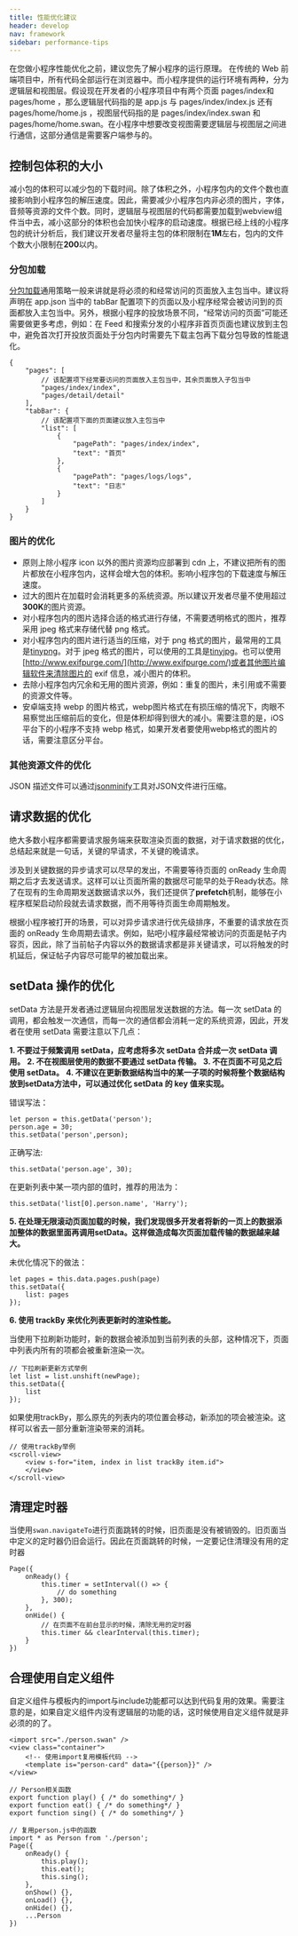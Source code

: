 ```yaml
---
title: 性能优化建议
header: develop
nav: framework
sidebar: performance-tips
---
```


在您做小程序性能优化之前，建议您先了解小程序的运行原理。
在传统的 Web 前端项目中，所有代码全部运行在浏览器中。而小程序提供的运行环境有两种，分为逻辑层和视图层。假设现在开发者的小程序项目中有两个页面 pages/index和pages/home ，那么逻辑层代码指的是 app.js 与 pages/index/index.js 还有pages/home/home.js ，视图层代码指的是 pages/index/index.swan 和 pages/home/home.swan。在小程序中想要改变视图需要逻辑层与视图层之间进行通信，这部分通信是需要客户端参与的。

## 控制包体积的大小

减小包的体积可以减少包的下载时间。除了体积之外，小程序包内的文件个数也直接影响到小程序包的解压速度。因此，需要减少小程序包内非必须的图片，字体，音频等资源的文件个数。同时，逻辑层与视图层的代码都需要加载到webview组件当中去，减小这部分的体积也会加快小程序的启动速度。根据已经上线的小程序包的统计分析后，我们建议开发者尽量将主包的体积限制在**1M**左右，包内的文件个数大小限制在**200**以内。

### 分包加载

[分包加载](https://smartprogram.baidu.com/docs/develop/framework/subpackages/)通用策略一般来讲就是将必须的和经常访问的页面放入主包当中。建议将声明在 app.json 当中的 tabBar 配置项下的页面以及小程序经常会被访问到的页面都放入主包当中。另外，根据小程序的投放场景不同，“经常访问的页面”可能还需要做更多考虑，例如：在 Feed 和搜索分发的小程序非首页页面也建议放到主包中，避免首次打开投放页面处于分包内时需要先下载主包再下载分包导致的性能退化。

```
{
	"pages": [
		// 该配置项下经常要访问的页面放入主包当中，其余页面放入子包当中
		"pages/index/index",
	    "pages/detail/detail"
	],
	"tabBar": {
		// 该配置项下面的页面建议放入主包当中
	    "list": [
		    {
		        "pagePath": "pages/index/index",
		        "text": "首页"
		    },
		    {
		        "pagePath": "pages/logs/logs",
		        "text": "日志"
		    }
	    ]
	}
}
```

### 图片的优化

- 原则上除小程序 icon 以外的图片资源均应部署到 cdn 上，不建议把所有的图片都放在小程序包内，这样会增大包的体积。影响小程序包的下载速度与解压速度。
- 过大的图片在加载时会消耗更多的系统资源。所以建议开发者尽量不使用超过**300K**的图片资源。
- 对小程序包内的图片选择合适的格式进行存储，不需要透明格式的图片，推荐采用 jpeg 格式来存储代替 png 格式。
- 对小程序包内的图片进行适当的压缩，对于 png 格式的图片，最常用的工具是[tinypng](https://tinypng.com/)。对于 jpeg 格式的图片，可以使用的工具是[tinyjpg](https://tinyjpg.com/)。也可以使用[http://www.exifpurge.com/](http://www.exifpurge.com/)或者其他图片编辑软件来清除图片的 exif 信息，减小图片的体积。
- 去除小程序包内冗余和无用的图片资源，例如：重复的图片，未引用或不需要的资源文件等。
- 安卓端支持 webp 的图片格式，webp图片格式在有损压缩的情况下，肉眼不易察觉出压缩前后的变化，但是体积却得到很大的减小。需要注意的是，iOS平台下的小程序不支持 webp 格式，如果开发者要使用webp格式的图片的话，需要注意区分平台。

### 其他资源文件的优化

JSON 描述文件可以通过[jsonminify](https://www.cleancss.com/json-minify/)工具对JSON文件进行压缩。

## 请求数据的优化

绝大多数小程序都需要请求服务端来获取渲染页面的数据，对于请求数据的优化，总结起来就是一句话，关键的早请求，不关键的晚请求。

涉及到关键数据的异步请求可以尽早的发出，不需要等待页面的 onReady 生命周期之后才去发送请求。这样可以让页面所需的数据尽可能早的处于Ready状态。除了在现有的生命周期发送数据请求以外，我们还提供了**prefetch**机制，能够在小程序框架启动阶段就去请求数据，而不用等待页面生命周期触发。

根据小程序被打开的场景，可以对异步请求进行优先级排序，不重要的请求放在页面的 onReady 生命周期去请求。例如，贴吧小程序最经常被访问的页面是帖子内容页，因此，除了当前帖子内容以外的数据请求都是非关键请求，可以将触发的时机延后，保证帖子内容尽可能早的被加载出来。

## setData 操作的优化

setData 方法是开发者通过逻辑层向视图层发送数据的方法。每一次 setData 的调用，都会触发一次通信，而每一次的通信都会消耗一定的系统资源，因此，开发者在使用 setData 需要注意以下几点：

**1. 不要过于频繁调用 setData，应考虑将多次 setData 合并成一次 setData 调用。**
**2. 不在视图层使用的数据不要通过 setData 传输。**
**3. 不在页面不可见之后使用 setData。**
**4. 不建议在更新数据结构当中的某一子项的时候将整个数据结构放到setData方法中，可以通过优化 setData 的 key 值来实现。**

错误写法：
```
let person = this.getData('person');
person.age = 30;
this.setData('person',person);
```

正确写法:

```
this.setData('person.age', 30);
```

在更新列表中某一项内部的值时，推荐的用法为：

```
this.setData('list[0].person.name', 'Harry');
```
**5. 在处理无限滚动页面加载的时候，我们发现很多开发者将新的一页上的数据添加整体的数据里面再调用setData。这样做造成每次页面加载传输的数据越来越大。**

未优化情况下的做法：
```
let pages = this.data.pages.push(page)
this.setData({
	list: pages
});
```

**6. 使用 trackBy 来优化列表更新时的渲染性能。**

当使用下拉刷新功能时，新的数据会被添加到当前列表的头部，这种情况下，页面中列表内所有的项都会被重新渲染一次。
```
// 下拉刷新更新方式举例
let list = list.unshift(newPage);
this.setData({
	list
});
```
如果使用trackBy，那么原先的列表内的项位置会移动，新添加的项会被渲染。这样可以省去一部分重新渲染带来的消耗。
```
// 使用trackBy举例
<scroll-view>
	<view s-for="item, index in list trackBy item.id">
	</view>
</scroll-view>
```

## 清理定时器
当使用`swan.navigateTo`进行页面跳转的时候，旧页面是没有被销毁的。旧页面当中定义的定时器仍旧会运行。因此在页面跳转的时候，一定要记住清理没有用的定时器
```
Page({
	onReady() {
		this.timer = setInterval(() => {
			// do something
		}, 300);
	},
	onHide() {
		// 在页面不在前台显示的时候，清除无用的定时器
		this.timer && clearInterval(this.timer);
	}
})
```

## 合理使用自定义组件
自定义组件与模板内的import与include功能都可以达到代码复用的效果。需要注意的是，如果自定义组件内没有逻辑层的功能的话，这时候使用自定义组件就是非必须的的了。
```
<import src="./person.swan" />
<view class="container">
	<!-- 使用import复用模板代码 -->
	<template is="person-card" data="{{person}}" />
</view>
```

```
// Person相关函数
export function play() { /* do something*/ }
export function eat() { /* do something*/ }
export function sing() { /* do something*/ }
```

```
// 复用person.js中的函数
import * as Person from './person';
Page({
	onReady() {
		this.play();
		this.eat();
		this.sing();
	},
	onShow() {},
	onLoad() {},
	onHide() {},
	...Person
})
```




<!-- 代码包的优化
-----

### 优化大小
对于开发者来说，为了实现更加丰富的功能，所以有时会忽略对代码包大小的优化，但对于用户设备来说，需要把智能小程序所使用的代码包下载到本地空间。
所以代码包的大小会影响着用户所需的下载流量以及空间占用。另外，代码包的下载速度也会直接影响着用户的首次打开智能小程序的体验。

智能小程序的打包过程会把用户工程下所有的文件都进行打包，生成最终的用户包，所以，应该在实际开发用户包的过程中，实现业务逻辑的同时尽量去除冗余，提高复用性，及时清理不再使用的库文件和资源，来减少代码包的大小。

### 使用分包
可以合理的使用智能小程序的分包策略。按功能聚合、业务代码的使用频度等指标来进行代码包的拆分，当用户访问到不同包内的页面时，客户端再分别加载对应的分包。这样既能够减少智能小程序首次加载时的使用流量，也能够提升智能小程序首次加载时的速度。

### 图片资源优化
当使用大图片或者是长列表图片时，可能会导致客户端的内存占用上升，当占用量达到一定指标时，会触发客户端销毁智能小程序的机制。另外，大图片也可能会造成客户端的卡顿，所以建议开发者尽量减少使用大图片的资源。
<br/>
合理的使用 setData
-----
setData 是用户开发中经常使用的接口，对于手机百度智能小程序而言，使用不当也是极易引起性能问题的接口。
为了使大家更好的理解 setData 的错误用法，首先先介绍一下其背后的工作原理。

### setData 的工作原理
智能小程序的逻辑层与视图层分属于不同的运行环境，相互之间不具备直接数据共享通道，他们之间的数据传递是通过客户端的消息事件派发来实现，所以到达视图层的 object 对象并非原指针，而是数据的复制版本。两者数据也并非完全同步，而是在数据未到达视图层之前，逻辑层的数据会领先于视图层。

智能小程序的视图层使用了 san 框架，相对于其他类似 react 等 mvvm 框架来通过 virtual dom diff 来实现组件的渲染来说，san 框架是基于 data 的 diff 来进行的组件重新渲染，减少了内存的使用率与计算量，保证视图更新的高效性。所以智能小程序的视图层对于数据的变更更加敏感，感受到数据变更时则会直接触发组件的重渲染。
<br/>
### 常见不合理的使用 case
下面列举在开发者开发的过程中会常见的使用 setData 不当的场景。

#### 1. setData 数据粒度划分不够

常见场景：开发者仅改变对象中某个属性的值，setData 的数据却是整个对象
例如：假设 person 的模型为
```js
		{
			name:'swan',
			age:'20',
			sex:'man',
			getName:fn,
			……
		}
```
错误写法：
```js	
		let person = this.getData('person');
		person.age = 30;
		this.setData('person',person);
```		
正确写法：
```js		
		this.setData('person.age',30);
```		
此时，若逻辑层直接向视图层传递更新整个 person ，那么首先传输的数据量会成倍增长，其次，视图层中所有使用了 person 中任何属性的组件均重新渲染。
好在逻辑层对于此处进行了优化，在逻辑层先进行数据对比，自动将 setData('person',person) 补全为 setData('person.age',30)。
但上述写法也依旧使逻辑层增加处理过程，并且对于特殊的数据类型，如 array ，逻辑层的 diff 比较无法精准到具体 key 。
例如：假设 numbers 模型为 [1,2,3,4,5]
错误写法：
```js	
		let numbers = this.getData('numbers');
		numbers.unshift();
		this.setData('numbers',numbers);
```				
正确写法：
```js	
		this.unshiftData(array);
```				
所以在开发过程中，开发者应正确划分 setData 的数据粒度，以优化程序性能。
<br/>
#### 2. 频繁的 setData
原因同上，频繁的 setData，常见场景如 setInterval ，或其他循环执行。
上述操作逻辑层每次均会通过客户端传递数据到视图层，消耗用户的网络流量与增加传输次数。并且，视图层也会频繁的重渲染组件，造成用户视觉卡顿等不好的体验。
<br/>
#### 3. 智能小程序页面不可见后进行 setData
在页面进入到后台状态时，程序后台的 setData 会占用前台页面的执行资源，且后台页面的渲染对用户并不可见，导致资源浪费。所以在页面隐藏时，不应该继续进行 setData 。 -->
